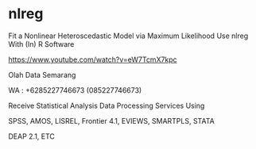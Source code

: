 # nlreg
Fit a Nonlinear Heteroscedastic Model via Maximum Likelihood Use nlreg With (In) R Software

https://www.youtube.com/watch?v=eW7TcmX7kpc

Olah Data Semarang

WA : +6285227746673 (085227746673)

Receive Statistical Analysis Data Processing Services Using

SPSS, AMOS, LISREL, Frontier 4.1, EVIEWS, SMARTPLS, STATA

DEAP 2.1, ETC
